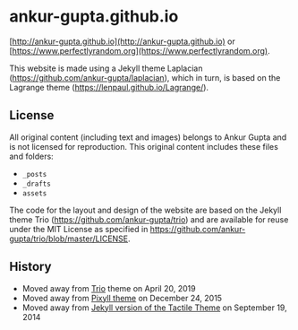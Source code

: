 # ankur-gupta.github.io

[http://ankur-gupta.github.io](http://ankur-gupta.github.io) or
 [https://www.perfectlyrandom.org](https://www.perfectlyrandom.org).

This website is made using a Jekyll theme Laplacian (https://github.com/ankur-gupta/laplacian),
which in turn, is based on the Lagrange theme (https://lenpaul.github.io/Lagrange/).

## License
All original content (including text and images) belongs to Ankur Gupta and is not licensed for reproduction. This original content includes these files and folders:

* `_posts`
* `_drafts`
* `assets`

The code for the layout and design of the website are based on the Jekyll theme Trio (https://github.com/ankur-gupta/trio) and are available for reuse under the MIT License as specified in https://github.com/ankur-gupta/trio/blob/master/LICENSE.

## History
* Moved away from [Trio](https://github.com/ankur-gupta/trio) theme on April 20, 2019
* Moved away from [Pixyll theme](http://www.pixyll.com) on December 24, 2015
* Moved away from [Jekyll version of the Tactile Theme](https://github.com/ankur-gupta/jekyll-tactile-theme) on September 19, 2014
